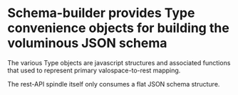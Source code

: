 # Schema-builder provides Type convenience objects for building the voluminous JSON schema

The various Type objects are javascript structures and associated
functions that used to represent primary valospace-to-rest mapping.

The rest-API spindle itself only consumes a flat JSON schema structure.
